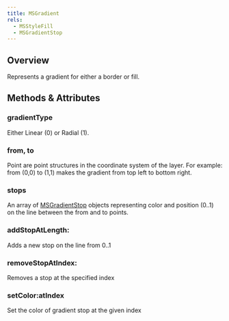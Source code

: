 ```yaml
---
title: MSGradient
rels:
  - MSStyleFill
  - MSGradientStop
---
```


## Overview

Represents a gradient for either a border or fill.

## Methods & Attributes

### gradientType

Either Linear (0) or Radial (1).

### from, to

Point are point structures in the coordinate system of the layer. For example: from (0,0) to (1,1) makes the gradient from top left to bottom right.

### stops

An array of [MSGradientStop](/docs/MSGradientStop/) objects representing color and position (0..1) on the line between the from and to points.

### addStopAtLength:

Adds a new stop on the line from 0..1

### removeStopAtIndex:

Removes a stop at the specified index

### setColor:atIndex

Set the color of gradient stop at the given index
